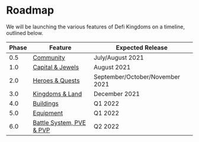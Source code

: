 # Roadmap

We will be launching the various features of Defi Kingdoms on a timeline, outlined below.

| Phase | Feature | Expected Release |
| ------ | ----------- | ----------- |
| 0.5 | [Community](phase-0.5-community.md)      | July/August 2021       |
| 1.0 | [Capital & Jewels](phase-1-dex.md)  | August 2021        |
| 2.0 | [Heroes & Quests](phase-2-heroes.md)  | September/October/November 2021        |
| 3.0 | [Kingdoms & Land](phase-3-world-map-and-land.md)  | December 2021        |
| 4.0 | [Buildings](phase-4-buildings.md)  | Q1 2022        |
| 5.0 | [Equipment](phase-5-equipment.md) | Q1 2022        |
| 6.0 | [Battle System, PVE & PVP](phase-6-battle-system-pve-and-pvp.md) | Q2 2022        |

